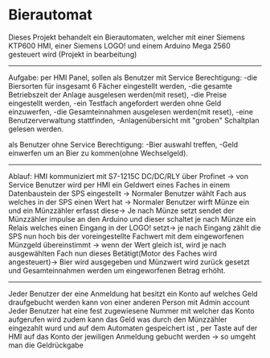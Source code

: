 # Bierautomat
Dieses Projekt behandelt ein Bierautomaten, welcher mit einer Siemens KTP600 HMI, einer Siemens LOGO!
und einem Arduino Mega 2560 gesteuert wird (Projekt in bearbeitung)
***********************************************************************************************************
Aufgabe:
per HMI Panel, sollen als Benutzer mit Service Berechtigung: 
-die Biersorten für insgesamt 6 Fächer eingestellt werden,
-die gesamte Betriebszeit der Anlage ausgelesen werden(mit reset),
-die Preise eingestellt werden,
-ein Testfach angefordert werden ohne Geld einzuwerfen,
-die Gesamteinnahmen ausgelesen werden(mit reset),
-eine Benutzerverwaltung stattfinden,
-Anlagenübersicht mit "groben" Schaltplan gelesen werden.

als Benutzer ohne Service Berechtigung:
-Bier auswahl treffen,
-Geld einwerfen um an Bier zu kommen(ohne Wechselgeld).
************************************************************************************************************
Ablauf:
HMI kommuniziert mit S7-1215C DC/DC/RLY über Profinet ->
von Service Benutzer wird per HMI ein Geldwert eines Faches in einem Datenbaustein der SPS eingestellt ->
Normaler Benutzer wählt Fach aus welches in der SPS einen Wert hat ->
Normaler Benutzer wirft Münze ein und ein Münzzähler erfasst diese->
Je nach Münze setzt sendet der Münzzähler impulse an den Arduino und dieser schaltet je nach Münze ein Relais welches einen Eingang in der LOGO! setzt->
je nach Eingang zählt die SPS nun hoch bis der voreingestellte Fachwert mit dem eingeworfenen Münzgeld übereinstimmt ->
wenn der Wert gleich ist, wird je nach ausgewählten Fach nun dieses Betätigt(Motor des Faches wird angesteuert)->
Bier wird ausgegeben und Münzwert wird zurück gesetzt und Gesamteinnahmen werden um eingeworfenen Betrag erhöht.
**************************************************************************************************************
Jeder Benutzer der eine Anmeldung hat besitzt ein Konto auf welches Geld draufgebucht werden kann von einer anderen Person mit Admin account 
Jeder Benutzer hat eine fest zugewiesene Nummer mit welcher das Konto aufgerufen wird zudem kann das Geld was durch den Münzzähler eingezahlt wurd und auf dem Automaten gespeichert ist , per Taste auf der HMI auf das Konto der jewiligen Anmeldung gebucht werden -> so umgeht man die Geldrückgabe



